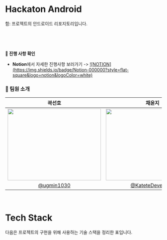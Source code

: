 # Hackaton Android
함: 프로젝트의 안드로이드 리포지토리입니다.

<br/>

<p align="center">
  
</p>
<br/>

**📌 진행 사항 확인**

- **Notion**에서 자세한 진행사항 보러가기 ->
  [![NOTION](https://img.shields.io/badge/Notion-000000?style=flat-
 square&logo=notion&logoColor=white)](https://www.notion.so/team-227e48b7f63180c22bfdd)
  <br>

### 🙌 팀원 소개

|곽선호|채윤지|장용근|
|:---:|:---:|:---:|
|<img src="https://github.com/https://github.com/sxunxin.png"  width="300" height="230">|<img src="https://github.com/KateteDeveloper.png"  width="300" height="230">|<img src="https://github.com/james4510.png"  width="300" height="230">|
|[@ugmin1030](https://github.com/sxunxin)|[@KateteDeveloper](https://github.com/KateteDeveloper)|[@Hongji03](https://github.com/james4510)|
<br/>

# Tech Stack

다음은 프로젝트의 구현을 위해 사용하는 기술 스택을 정리한 표입니다.

